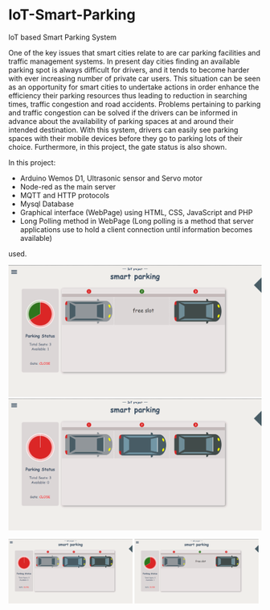 # IoT-Smart-Parking
IoT based Smart Parking System 

One of the key issues that smart cities relate to are car parking facilities and traffic management systems. In present day cities finding an available parking spot is always difficult for drivers, and it tends to become harder with ever increasing number of private car users. This situation can be seen as an opportunity for smart cities to undertake actions in order enhance the efficiency their parking resources thus leading to reduction in searching times, traffic congestion and road accidents. Problems pertaining to parking and traffic congestion can be solved if the drivers can be informed in advance about the availability of parking spaces at and around their intended destination. With this system, drivers can easily see parking spaces with their mobile devices before they go to parking lots of their choice. Furthermore, in this project, the gate status is also shown.

In this project:

  * Arduino Wemos D1, Ultrasonic sensor and Servo motor
  * Node-red as the main server
  * MQTT and HTTP protocols
  * Mysql Database
  * Graphical interface (WebPage) using HTML, CSS, JavaScript and PHP
  * Long Polling method in WebPage (Long polling is a method that server applications use to hold a client connection until information becomes available)

used.

![WebPage image](https://github.com/hamedkharazmi/IoT-Smart-Parking/blob/master/Free2Full.gif) ![WebPage image](https://github.com/hamedkharazmi/IoT-Smart-Parking/blob/master/Full2Free.gif)

<p float="left">
  <img src="/Full2Free.gif" width="49%" />
  <img src="/Free2Full.gif" width="49%" /> 
</p>
